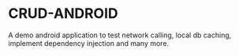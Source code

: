 # CRUD-ANDROID
A demo android application to test network calling, local db caching, implement dependency injection and many more.

